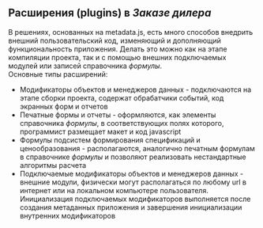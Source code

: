 ## Расширения (plugins) в _Заказе дилера_
В решениях, основанных на metadata.js, есть много способов внедрить внешний пользовательский код, изменяющий и дополняющий функциональность приложения.
Делать это можно как на этапе компиляции проекта, так и с помощью внешних подключаемых модулей или записей справочника _формулы_.  
Основные типы расширений:
- Модификаторы объектов и менеджеров данных - подключаются на этапе сборки проекта, содержат обрабатчики событий, код экранных форм и отчетов
- Печатные формы и отчеты - оформляются, как элементы справочника _формулы_, в соответствующих полях которого, программист размещает макет и код javascript
- Формулы подсистем формирования спецификаций и ценообразования - располагаются, аналогично печатным формулам в справочнике _формулы_ и позволяют реализовать нестандартные алгоритмы расчета
- Подключаемые модификаторы объектов и менеджеров данных - внешние модули, физически могут располагаться по любому url в интернет или на локальном компьютере пользователя. Инициализация подключаемых модификаторов выполняется после создания метаданных приложения и завершения инициализации внутренних модификаторов

